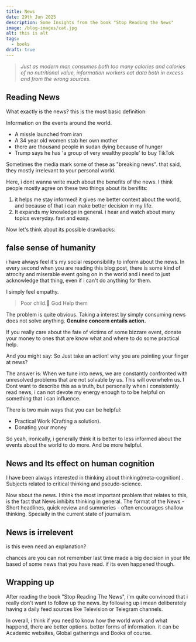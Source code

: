 ```yaml
---
title: News
date: 29th Jun 2025
description: Some Insights from the book "Stop Reading the News"
image: /blog-images/cat.jpg
alt: this is alt
tags:
  - books
draft: true
---
```


> *Just as modern man consumes both too many calories and calories of no nutritional value, information workers eat data both in excess and from the wrong sources.*

## Reading News

What exactly is the news? this is the most basic definition:

Information on the events around the world.

- A missle launched from iran
- A 34 year old women stab her own mother
- there are thousand people in sudan dying because of hunger
- Trump says he has 'a group of very wealthy people' to buy TikTok

Sometimes the media mark some of these as "breaking news". that said, they mostly irrelevant to your personal world.

Here, i dont wanna write much about the benefits of the news. I think people mostly agree on these two things about its benifits:

1. it helps me stay informed! it gives me better context about the world, and because of that i can make better decision in my life.
2. It expands my knowledge in general. i hear and watch about many topics everyday. fast and easy.

Now let's think about its possible drawbacks:

## false sense of humanity

i have always feel it's my social responsibility to inform about the news. In every second when you are reading this blog post, there is some kind of atrocity and miserable event going on in the world and i need to just acknowledge that thing, even if i can't do anything for them.

I simply feel empathy.

> Poor child.🥲 God Help them

The problem is quite obvious. Taking a interest by simply consuming news does not solve anything. **Genuine concern entails action.**

If you really care about the fate of victims of some bizzare event, donate your money to ones that are know what and where to do some practical help.

And you might say: So Just take an action! why you are pointing your finger at news?

The answer is: When we tune into news, we are constantly confronted with unresolved problems that are not solvable by us. This will overwhelm us. I Dont want to describe this as a truth, but personally when i consistently read news, i can not devote my energy enough to to be helpful on something that i can influence.

There is two main ways that you can be helpful:

- Practical Work (Crafting a solution).
- Donating your money

So yeah, ironically, i generally think it is better to less informed about the events about the world to do more. And be more helpful.

## News and Its effect on human cognition

I have been always interested in thinking about thinking(meta-cognition) . Subjects related to critical thinking and pseudo-science.

Now about the news. I think the most important problem that relates to this, is the fact that News inhibits thinking in general. The format of the News - Short headlines, quick review and summeries - often encourages shallow thinking. Specially in the current state of journalism.

## News is irrelevent

is this even need an explanation?

chances are you can not remember last time made a big decision in your life based of some news that you have read. if its even happened though.

## Wrapping up

After reading the book "Stop Reading The News", i'm quite convinced that i really don't want to follow up the news. by following up i mean deliberately having a daily feed sources like Television or Telegram channels.

In overall, i think if you need to know how the world work and what happend, there are better options. better forms of information. it can be Academic websites, Global gatherings and Books of course.
